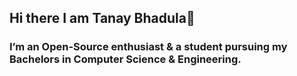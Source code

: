 ## Hi there I am Tanay Bhadula👋

### I’m an Open-Source enthusiast & a student pursuing my Bachelors in Computer Science & Engineering.
